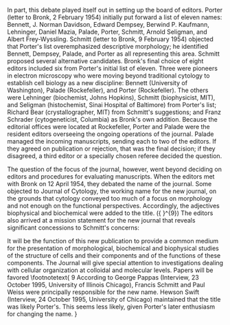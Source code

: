 In part, this debate played itself out in setting up the board of editors. Porter (letter to Bronk, 2 February 1954) initially put forward a list of eleven names: Bennett, J. Norman Davidson, Edward Dempsey, Berwind P. Kaufmann, Lehninger, Daniel Mazia, Palade, Porter, Schmitt, Arnold Seligman, and Albert Frey-Wyssling. Schmitt (letter to Bronk, 9 February 1954) objected that Porter's list overemphasized descriptive morphology; he identified Bennett, Dempsey, Palade, and Porter as all representing this area. Schmitt proposed several alternative candidates. Bronk's final choice of eight editors included six from Porter's initial list of eleven. Three were pioneers in electron microscopy who were moving beyond traditional cytology to establish cell biology as a new discipline: Bennett (University of Washington), Palade (Rockefeller), and Porter (Rockefeller). The others were Lehninger (biochemist, Johns Hopkins), Schmitt (biophysicist, MIT), and Seligman (histochemist, Sinai Hospital of Baltimore) from Porter's list; Richard Bear (crystallographer, MIT) from Schmitt's suggestions; and Franz Schrader (cytogeneticist, Columbia) as Bronk's own addition. Because the editorial offices were located at Rockefeller, Porter and Palade were the resident editors overseeing the ongoing operations of the journal. Palade managed the incoming manuscripts, sending each to two of the editors. If they agreed on publication or rejection, that was the final decision; if they disagreed, a third editor or a specially chosen referee decided the question.

The question of the focus of the journal, however, went beyond deciding on editors and procedures for evaluating manuscripts. When the editors met with Bronk on 12 April 1954, they debated the name of the journal. Some objected to Journal of Cytology, the working name for the new journal, on the grounds that cytology conveyed too much of a focus on morphology and not enough on the functional perspectives. Accordingly, the adjectives biophysical and biochemical were added to the title. \({ }^{9}\) The editors also arrived at a mission statement for the new journal that reveals significant concessions to Schmitt's concerns:

It will be the function of this new publication to provide a common medium for the presentation of morphological, biochemical and biophysical studies of the structure of cells and their components and of the functions of these components. The Journal will give special attention to investigations dealing with cellular organization at colloidal and molecular levels. Papers will be favored
\footnotetext{
9 According to George Pappas (Interview, 23 October 1995, University of Illinois Chicago), Francis Schmitt and Paul Weiss were principally responsible for the new name. Hewson Swift (Interview, 24 October 1995, University of Chicago) maintained that the title was likely Porter's. This seems less likely, given Porter's later enthusiasm for changing the name.
}